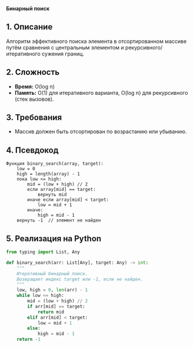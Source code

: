 **Бинарный поиск**

## 1. Описание
Алгоритм эффективного поиска элемента в отсортированном массиве путём сравнения с центральным элементом и рекурсивного/итеративного сужения границ.

## 2. Сложность
- **Время:** O(log n)
- **Память:** O(1) для итеративного варианта, O(log n) для рекурсивного (стек вызовов).

## 3. Требования
- Массив должен быть отсортирован по возрастанию или убыванию.

## 4. Псевдокод
```text
Функция binary_search(array, target):
    low = 0
    high = length(array) - 1
    пока low <= high:
        mid = (low + high) // 2
        если array[mid] == target:
            вернуть mid
        иначе если array[mid] < target:
            low = mid + 1
        иначе:
            high = mid - 1
    вернуть -1  // элемент не найден
```

## 5. Реализация на Python
```python
from typing import List, Any

def binary_search(arr: List[Any], target: Any) -> int:
    """
    Итеративный бинарный поиск.
    Возвращает индекс target или -1, если не найден.
    """
    low, high = 0, len(arr) - 1
    while low <= high:
        mid = (low + high) // 2
        if arr[mid] == target:
            return mid
        elif arr[mid] < target:
            low = mid + 1
        else:
            high = mid - 1
    return -1
```


